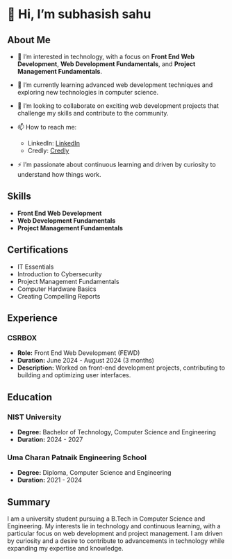 # 👋 Hi, I’m subhasish sahu

## About Me
- 👀 I’m interested in technology, with a focus on **Front End Web Development**, **Web Development Fundamentals**, and **Project Management Fundamentals**.
- 🌱 I’m currently learning advanced web development techniques and exploring new technologies in computer science.
- 💞️ I’m looking to collaborate on exciting web development projects that challenge my skills and contribute to the community.
- 📫 How to reach me: 
  - LinkedIn: [LinkedIn](https://www.linkedin.com/in/subhasish-sahu-)
  - Credly: [Credly](https://www.credly.com/users/subhasish.sahu)
  
- ⚡ I’m passionate about continuous learning and driven by curiosity to understand how things work.

## Skills
- **Front End Web Development**
- **Web Development Fundamentals**
- **Project Management Fundamentals**

## Certifications
- IT Essentials
- Introduction to Cybersecurity
- Project Management Fundamentals
- Computer Hardware Basics
- Creating Compelling Reports

## Experience
### CSRBOX
- **Role:** Front End Web Development (FEWD)
- **Duration:** June 2024 - August 2024 (3 months)
- **Description:** Worked on front-end development projects, contributing to building and optimizing user interfaces.

## Education
### NIST University
- **Degree:** Bachelor of Technology, Computer Science and Engineering
- **Duration:** 2024 - 2027

### Uma Charan Patnaik Engineering School
- **Degree:** Diploma, Computer Science and Engineering
- **Duration:** 2021 - 2024

## Summary
I am a university student pursuing a B.Tech in Computer Science and Engineering. My interests lie in technology and continuous learning, with a particular focus on web development and project management. I am driven by curiosity and a desire to contribute to advancements in technology while expanding my expertise and knowledge.

<!---
subhasish-sahu-Git/subhasish-sahu-Git is a ✨ special ✨ repository because its `README.md` (this file) appears on your GitHub profile.
You can click the Preview link to take a look at your changes.
--->
